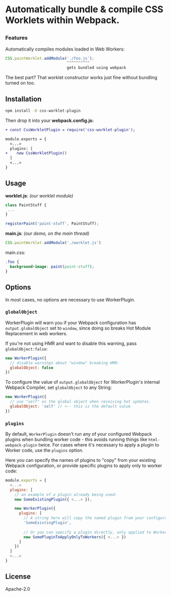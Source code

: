 # Automatically bundle & compile CSS Worklets within Webpack.</p>


### Features

Automatically compiles modules loaded in Web Workers:

```js
CSS.paintWorklet.addModule('./foo.js');
                           ^^^^^^^^^^
                           gets bundled using webpack
```

The best part? That worklet constructor works just fine without bundling turned on too.

## Installation

```sh
npm install -D css-worklet-plugin
```

Then drop it into your **webpack.config.js:**

```diff
+ const CssWorkletPlugin = require('css-worklet-plugin');

module.exports = {
  <...>
  plugins: [
+    new CssWorkletPlugin()
  ]
  <...>
}
```

## Usage

**worklet.js**: _(our worklet module)_

```js
class PaintStuff {
 ...
}

registerPaint('paint-stuff', PaintStuff);
```

**main.js**: _(our demo, on the main thread)_

```js
CSS.paintWorklet.addModule('./worklet.js')
```

main.css:
```css
.foo {
  background-image: paint(paint-stuff);
}
```

## Options

In most cases, no options are necessary to use WorkerPlugin.

### `globalObject`

WorkerPlugin will warn you if your Webpack configuration has `output.globalObject` set to `window`, since doing so breaks Hot Module Replacement in web workers.

If you're not using HMR and want to disable this warning, pass `globalObject:false`:

```js
new WorkerPlugin({
  // disable warnings about "window" breaking HMR:
  globalObject: false
})
```

To configure the value of `output.globalObject` for WorkerPlugin's internal Webpack Compiler, set `globalObject` to any String:

```js
new WorkerPlugin({
  // use "self" as the global object when receiving hot updates.
  globalObject: 'self' // <-- this is the default value
})
```

### `plugins`

By default, `WorkerPlugin` doesn't run any of your configured Webpack plugins when bundling worker code - this avoids running things like `html-webpack-plugin` twice. For cases where it's necessary to apply a plugin to Worker code, use the `plugins` option.

Here you can specify the names of plugins to "copy" from your existing Webpack configuration, or provide specific plugins to apply only to worker code:

```js
module.exports = {
  <...>
  plugins: [
    // an example of a plugin already being used:
    new SomeExistingPlugin({ <...> }),

    new WorkerPlugin({
      plugins: [
        // A string here will copy the named plugin from your configuration:
        'SomeExistingPlugin',
        
        // Or you can specify a plugin directly, only applied to Worker code:
        new SomePluginToApplyOnlyToWorkers({ <...> })
      ]
    })
  ]
  <...>
}
```

## License

Apache-2.0

